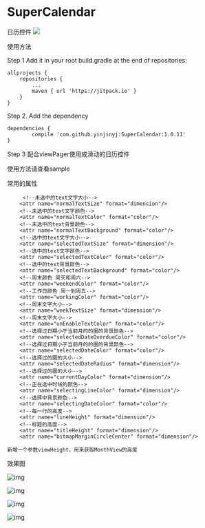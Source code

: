 # SuperCalendar

日历控件
[![](https://jitpack.io/v/yinjinyj/SuperCalendar.svg)](https://jitpack.io/#yinjinyj/SuperCalendar)

使用方法

Step 1 Add it in your root build.gradle at the end of repositories:

	allprojects {
		repositories {
			...
			maven { url 'https://jitpack.io' }
		}
	}
  
Step 2. Add the dependency

	dependencies {
	        compile 'com.github.yinjinyj:SuperCalendar:1.0.11'
	}
  
Step 3 配合viewPager使用成滑动的日历控件

 使用方法请查看sample
 
 

常用的属性
  
         <!--未选中的text文字大小-->
        <attr name="normalTextSize" format="dimension"/>
        <!--未选中的text文字颜色-->
        <attr name="normalTextColor" format="color"/>
        <!--未选中的text背景颜色-->
        <attr name="normalTextBackground" format="color"/>
        <!--选中的text文字大小-->
        <attr name="selectedTextSize" format="dimension"/>
        <!--选中的text文字颜色-->
        <attr name="selectedTextColor" format="color"/>
        <!--选中的text背景颜色-->
        <attr name="selectedTextBackground" format="color"/>
        <!--周末颜色 周天和周六-->
        <attr name="weekendColor" format="color"/>
        <!--工作日颜色 周一到周五-->
        <attr name="workingColor" format="color"/>
        <!--周末文字大小-->
        <attr name="weekTextSize" format="dimension"/>
        <!--周末文字大小-->
        <attr name="unEnableTextColor" format="color"/>
        <!--选择过日期小于当前月的的圈的背景颜色-->
        <attr name="selectedDateOverdueColor" format="color"/>
        <!--选择过日期小于当前月的的圈的背景颜色-->
        <attr name="selectedDateColor" format="color"/>
        <!--选择过的圈的大小-->
        <attr name="selectedDateRadius" format="dimension"/>
        <!--选择过的圈的大小-->
        <attr name="currentDayColor" format="dimension"/>
        <!--正在选中时线的颜色-->
        <attr name="selectingLineColor" format="dimension"/>
        <!--选择中背景颜色-->
        <attr name="selectingDateColor" format="color"/>
        <!--每一行的高度-->
        <attr name="lineHeight" format="dimension"/>
        <!--标题的高度-->
        <attr name="titleHeight" format="dimension"/>
        <attr name="bitmapMarginCircleCenter" format="dimension"/>

    新增一个参数viewHeight，用来获取MonthView的高度
效果图

![img](/img/1.png)

![img](/img/2.png)

![img](/img/3.png)

![img](/img/4.png)
